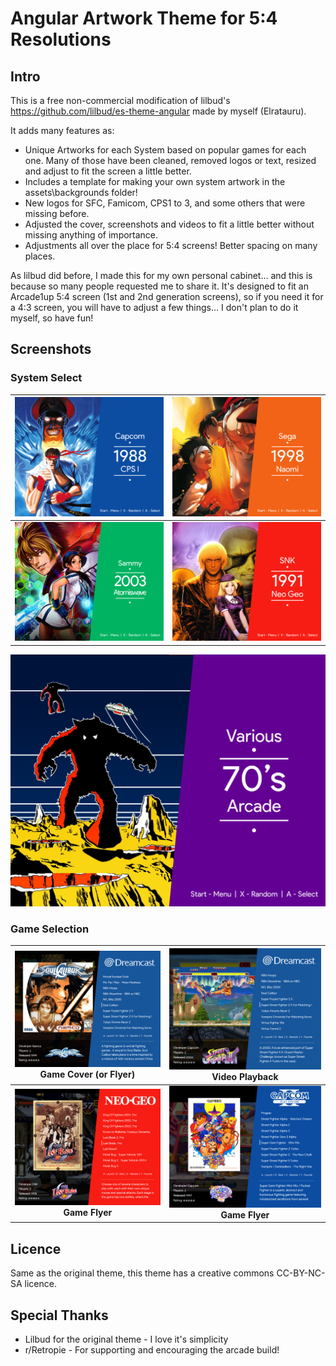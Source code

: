 # Angular Artwork Theme for 5:4 Resolutions

## Intro
This is a free non-commercial modification of lilbud's https://github.com/lilbud/es-theme-angular made by myself (Elratauru).

It adds many features as:
- Unique Artworks for each System based on popular games for each one. Many of those have been cleaned, removed logos or text, resized and adjust to fit the screen a little better.
- Includes a template for making your own system artwork in the assets\backgrounds folder!
- New logos for SFC, Famicom, CPS1 to 3, and some others that were missing before.
- Adjusted the cover, screenshots and videos to fit a little better without missing anything of importance.
- Adjustments all over the place for 5:4 screens! Better spacing on many places.

As lilbud did before, I made this for my own personal cabinet... and this is because so many people requested me to share it. 
It's designed to fit an Arcade1up 5:4 screen (1st and 2nd generation screens), so if you need it for a 4:3 screen, you will have to adjust a few things... I don't plan to do it myself, so have fun!

## Screenshots

### System Select 

![CPS1 Artwork](screenshots/cps1.png)  | ![Naomi Artwork](screenshots/naomi.png) 
:-------------------------:|:-------------------------:
![Atomiswave Artwork](screenshots/atomiswave.png)  | ![NeoGeo Artwork](screenshots/neogeo.png) 
![Arcade Artwork](screenshots/arcade.png) 

### Game Selection 

![Dreamcast Artwork](screenshots/dreamcast.png) Game Cover (or Flyer) | ![Dreamcast Video Artwork](screenshots/dreamcast-video.png) Video Playback
:-------------------------:|:-------------------------:
![Neo Geo Art Artwork](screenshots/neogeo-art.png) **Game Flyer** | ![More Flyer Artwork](screenshots/more-art.png) **Game Flyer**


## Licence

Same as the original theme, this theme has a creative commons CC-BY-NC-SA licence.

## Special Thanks

- Lilbud for the original theme - I love it's simplicity
- r/Retropie - For supporting and encouraging the arcade build!

